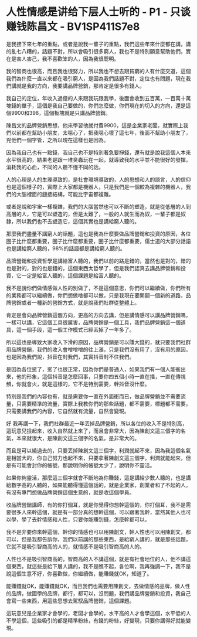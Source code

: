 # 人性情感是讲给下层人士听的 - P1 - 只谈赚钱陈昌文 - BV1SP411S7e8

是我接下來七年的重點，或者是說我一輩子的重點，我們這些年來什麼都在講，講的亂七八糟的，話題不對，所以會吸引很多窮人，我也不是特別願意幫助他們，實在是害人害己，我不喜歡笨的人，因為我很聰明。

我的智商也很高，而且我也很努力，所以我也不想去跟貧窮的人有什麼交道，這個我們為什麼一直以來都在吸引窮人，是因為我們話題不對，定位也有問題，現在我們講就是我的方向，我要講品牌營銷，那肯定是很多有錢人。

我自己的定位，年收入過億的人來跟我玩跟我學，後面會收到五百萬，一百萬十萬塊錢的單子，這個是我自己要做的，你們怎麼做，你們現在的切入的方向，還是這個9900和398，這個板塊就是只講品牌營銷。

陳昌文的品牌營銷思想，他來學習他就付費9900，這是企業家老闆，就實際上我們以前都在幫助小朋友，太噁心了，把我噁心壞了這七年，後面不幫助小朋友了，兇他們一個字管，之所以現在這樣也是因為。

因為我自己也有一點錢，我自己也不是特別著急要掙錢，還有就是說我這個人本來水平很高的，結果老是跟一堆臭蟲玩在一起，就導致我的水平並不能很好的發揮，消耗我的心血，不同的人聽不懂不同的話。

人的心理是人的生理導致的，是社會環境導致的，人的思想和人的語言，人的信仰也是這個樣子的，實際上大家都是機器人，只是我們是一個較為複雜的機器人，我們的大腦裡面的鏈接結構，可能比宇宙都複雜。

或者是說和宇宙一樣複雜，我們的大腦當然也可以不斷的塑造，就是從低層的人到高層的人，它是可以塑造的，但是太難了，一般的人就生而為奴，一輩子都是奴隸，所以我們也不去塑造它，這個其實也是講給窮人聽的。

那麼我們盡量不講窮人的話題，這也是我為什麼要做品牌營銷和投資的原因，各位圈子比什麼都重要，圈子比什麼都重要，圈子比什麼都重要，儒士道的大部分話語也是講給窮人聽的，98%的話語都是講給窮人聽的。

品牌營銷和投資哲學是講給富人聽的，我們以前的路是錯的，當然也是對的，錯的也是對的，對的也是錯的，這個東西太哲學了，但是我們認真去講品牌營銷和投資，它一定是給富人聽的，這個課題是給富人聽的。

我不是說你們做情感做人性的別做了，不是這個意思，你們可以繼續做，你們所有的業務都可以繼續做，你們想做啥都可以做，只是我現在要開闢一個新的道路，品牌營銷或者一種新的營銷方式，就是說我們社群從整體上。

肯定是會向品牌營銷這個方向，更高的方向去講，但是講情感可以講品牌營銷嗎，一樣可以講，它這個工具很厲害，品牌營銷是一個工具，我們品牌營銷這一個道具，這一個手段，這一個工作模式已經丟掉了一年多了。

所以這也是導致大家收入下滑的原因，品牌營銷是可以賺大錢的，就只要我們社群用品牌營銷，我們的收入會噌噌噌的往上漲，只是我們沒有用了，沒有用的原因，也是因為我們說，抖音在封我們，其實抖音封不住我們。

是因為各位慫了，慫了也很正常，因為你們是普通人，如果我們有一個人能衝出來，他的形象，這個抖音是怎麼回事，只要你四五個小時一直在播，一直在傳視頻，你就會火，就是這樣的，它不是特別需要，幹抖音沒什麼。

特別是我們的內容也有，就是需要你一直在外面衝而已，做品牌營銷並不需要流量，只需要精準的流量，實際上我教你們的那些話題，都不需要，標題都不需要，只需要講我們的內容，它自然就有流量，自然會變現。

好 我再講一下，我們社群最近一年丟掉品牌營銷，所以各位的收入不是特別高，這玩意兒撿起來，收入自然就上來了，而且會非常大，因為陳創文這三個字的名氣，本來就很大，是陳創文這三個字的名氣，是非常大的。

而且是可以繞過去的，只要丟掉陳創文這三個字，利潤就起不來，因為我這個名氣是相當大的，你自己努力也起不來，只要拿著陳創文這三個字，利潤就能起來，但是有可能會封你的帳號，那說明你的帳號太少了，說明你不靈活。

如果你夠靈活，那麼這三個字就會不斷地為你賺錢，這是講給少數人聽的，也是講給數字高的人聽的，如果能聽得懂這個話的，就是企業家，創業者和了不起的人，有沒有專門想做品牌營銷這個生意的，就是收這個學員。

收品牌營銷講師，有的你打個耳，就是你覺得你想幹這個的，你打個耳，我不是需要很多人來幹這個，就是有一部分真的想幹這個，可以跟著我幹，當然其他人也可以學，學了去幹情感和人性，只要你能賺到錢，怎麼幹都可以。

我不是非要你來幹這個，幹你的情感也可以用陳創文，幹人性也可以用陳創文，都可以，但是我都告訴你，我們以前講的那些東西，是給窮人講的，就是那些話題，它就不是吸引智商高的人的，就情感不是吸引智商高的人的。

人性也不是吸引智商高的，智商高的人不講這個，就是有社會地位的人，他不講這個東西，就這些是給下層人講的，我不是瞧不起，各位啊，我再強調一下，我不是說這個生意不好，你喜歡做，你繼續做，能賺錢就OK，知道了。

能賺錢就OK，能賺錢就OK，而且我們也需要用陳創文，去做情感的品牌，做人性的品牌，做國學的品牌，都行，都可以，沒問題，我們講品牌營銷和投資，我自己會寫一些東西，用這些思想去駕馭品牌營銷，這個課題。

這玩意兒是企業家才會學的，老闆才會學的，水平高的人才會學這個，水平低的人不學這個，這些吸引的都是精準粉絲，有錢的粉絲，好變現，只要你講得好就能變現。

